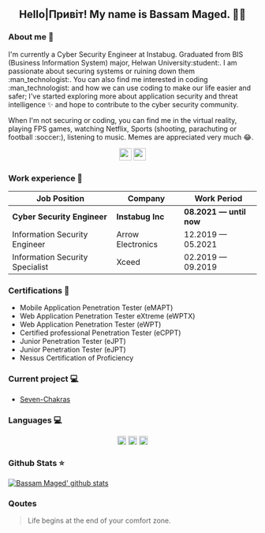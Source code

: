 <h2 align="center">Hello|Привіт! My name is Bassam Maged. 👋🤓</h2>

### About me :space_invader: 
<p>I'm currently a Cyber Security Engineer at Instabug. Graduated from BIS (Business Information System) major, Helwan University:student:. I am passionate about securing systems or ruining down them :man_technologist:. You can also find me interested in coding :man_technologist: and how we can use coding to make our life easier and safer; I've started exploring more about application security and threat intelligence ✨ and hope to contribute to the cyber security community. 
</p>

<p>When I'm not securing or coding, you can find me in the virtual reality, playing FPS games, watching Netflix, Sports (shooting, parachuting or football :soccer:), listening to music. Memes are appreciated very much 😂. </p>

<p align="center"><a href="https://twitter.com/bassammaged_"><img src="https://img.shields.io/badge/twitter-%231DA1F2.svg?&style=for-the-badge&logo=twitter&logoColor=white" height=25></a> <a href="https://www.linkedin.com/in/bassammaged/"><img src="https://img.shields.io/badge/linkedin-%230077B5.svg?&style=for-the-badge&logo=linkedin&logoColor=white" height=25></a></p>

### Work experience 👔
| Job Position                      | Company           | Work Period               |
| --------------------------------- | ----------------- | ------------------------- |
| **Cyber Security Engineer**       | **Instabug Inc**  | **08.2021 — until now**   |
| Information Security Engineer     | Arrow Electronics | 12.2019 — 05.2021         |
| Information Security Specialist   | Xceed             | 02.2019 — 09.2019         |

### Certifications 📜
- Mobile Application Penetration Tester (eMAPT) <img src="https://img.shields.io/badge/Certificate%20ID-1601880-brightgreen" height=14>
- Web Application Penetration Tester eXtreme (eWPTX) <img src="https://img.shields.io/badge/Certificate%20ID-7990389-brightgreen" height=14>
- Web Application Penetration Tester (eWPT) <img src="https://img.shields.io/badge/Certificate%20ID-7548385-brightgreen" height=14>
- Certified professional Penetration Tester (eCPPT) <img src="https://img.shields.io/badge/Certificate%20ID-4717440-brightgreen" height=14> 
- Junior Penetration Tester (eJPT) <img src="https://img.shields.io/badge/Certificate%20ID-3259960-brightgreen" height=14> 
- Junior Penetration Tester (eJPT) <img src="https://img.shields.io/badge/Certificate%20ID-3259960-brightgreen" height=14> 
- Nessus Certification of Proficiency <img src="https://img.shields.io/badge/Certificate%20ID-E--5VN4Q1-brightgreen" height=14> 

### Current project 💻
- [Seven-Chakras](https://github.com/bassammaged/Seven-Chakras)

### Languages 💻
<p align="center">
<img src="https://img.shields.io/badge/Arabic-Native-brightgreen" height=18> <img src="https://img.shields.io/badge/English-Professional-yellowgreen" height=18> <img src="https://img.shields.io/badge/Ukrainian-Beginner-blue" height=18>
</p>

### Github Stats ⭐
[![Bassam Maged' github stats](https://github-readme-stats.vercel.app/api?username=bassammaged&show_icons=true&theme=tokyonight)](https://github.com/anuraghazra/github-readme-stats)

### Qoutes
> Life begins at the end of your comfort zone.